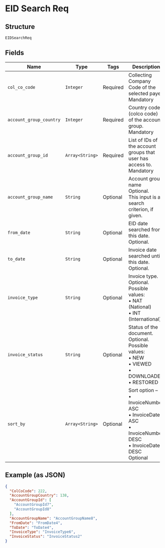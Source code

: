 
# EID Search Req

## Structure

`EIDSearchReq`

## Fields

| Name | Type | Tags | Description |
|  --- | --- | --- | --- |
| `col_co_code` | `Integer` | Required | Collecting Company Code of the selected payer.<br>Mandatory |
| `account_group_country` | `Integer` | Required | Country code (colco code) of the account group.<br>Mandatory |
| `account_group_id` | `Array<String>` | Required | List of IDs of the account groups that user has access to.<br>Mandatory |
| `account_group_name` | `String` | Optional | Account group name<br>Optional.<br>This input is a search criterion, if given. |
| `from_date` | `String` | Optional | EID date searched from this date.<br>Optional. |
| `to_date` | `String` | Optional | Invoice date searched until this date.<br>Optional. |
| `invoice_type` | `String` | Optional | Invoice type.<br>Optional.<br>Possible values:<br>•    NAT (National)<br>•    INT (International) |
| `invoice_status` | `String` | Optional | Status of the document.<br>Optional.<br>Possible values:<br>•    NEW<br>•    VIEWED<br>•    DOWNLOADED<br>•    RESTORED |
| `sort_by` | `Array<String>` | Optional | Sort option –<br>•    InvoiceNumber ASC<br>•    InvoiceDate ASC<br>•    InvoiceNumber DESC<br>•    InvoiceDate DESC<br>Optional |

## Example (as JSON)

```json
{
  "ColCoCode": 222,
  "AccountGroupCountry": 138,
  "AccountGroupId": [
    "AccountGroupId7",
    "AccountGroupId8"
  ],
  "AccountGroupName": "AccountGroupName8",
  "FromDate": "FromDate4",
  "ToDate": "ToDate4",
  "InvoiceType": "InvoiceType6",
  "InvoiceStatus": "InvoiceStatus2"
}
```

